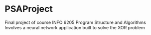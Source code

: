 # PSAProject
Final project of course INFO 6205 Program Structure and Algorithms
Involves a neural network application built to solve the XOR problem
